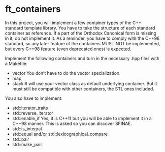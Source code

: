 # ft_containers

In this project, you will implement a few container types of the C++ standard template
library.
You have to take the structure of each standard container as reference. If a part of
the Orthodox Canonical form is missing in it, do not implement it.
As a reminder, you have to comply with the C++98 standard, so any later feature of
the containers MUST NOT be implemented, but every C++98 feature (even deprecated
ones) is expected.

Implement the following containers and turn in the necessary <container>.hpp files with
a Makefile:
- vector
You don’t have to do the vector<bool> specialization.
- map
- stack
It will use your vector class as default underlying container. But it must still be
compatible with other containers, the STL ones included.


You also have to implement:
- std::iterator_traits
- std::reverse_iterator
- std::enable_if
Yes, it is C++11 but you will be able to implement it in a C++98 manner.
This is asked so you can discover SFINAE.
- std::is_integral
- std::equal and/or std::lexicographical_compare
- std::pair
- std::make_pair
